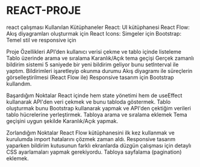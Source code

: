 # REACT-PROJE
 react çalışması
  Kullanılan Kütüphaneler
  React: UI kütüphanesi
  React Flow: Akış diyagramları oluşturmak için
  React Icons: Simgeler için
  Bootstrap: Temel stil ve responsive için
  
  Proje Özellikleri
  API’den kullanıcı verisi çekme ve tablo içinde listeleme
  Tablo üzerinde arama ve sıralama
  Karanlık/Açık tema geçişi
  Gerçek zamanlı bildirim sistemi 5 saniyede bir yeni bildirim geliyor bunu setInterval ile yaptım.
  Bildirimleri işaretleyip okunma durumu
  Akış diyagramı ile süreçlerin görselleştirilmesi (React Flow ile)
  Responsive tasarım için Bootstrap kullandım.

  Başardığım Noktalar
  React içinde hem state yönetimi hem de useEffect kullanarak API'den veri çekmek ve bunu tabloda göstermek.
  Tablo oluşturmak bunu Bootstrap kullanarak yapmak ve API'den çektiğim verileri tablo hücrelerine yerleştirmek.
  Tabloya arama ve sıralama eklemek
  Tema geçişini uygun şekilde  Karanlık/Açık yapmak.
  
  Zorlandığım Noktalar
  React Flow kütüphanesini ilk kez kullanmak ve kurulumda import hatalarını çözmek zaman aldı.
  Responsive tasarım yaparken bildirim kutusunun farklı ekranlarda düzgün çalışması için detaylı CSS ayarlamaları yapmak gerekiyordu.
  Tabloya sayfalama (pagination) eklemek.
